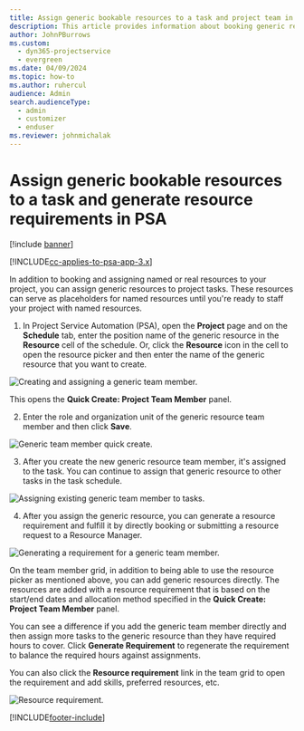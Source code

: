 ```yaml
---
title: Assign generic bookable resources to a task and project team in PSA
description: This article provides information about booking generic resources to tasks and project teams in PSA.
author: JohnPBurrows
ms.custom: 
  - dyn365-projectservice
  - evergreen
ms.date: 04/09/2024
ms.topic: how-to
ms.author: ruhercul
audience: Admin
search.audienceType: 
  - admin
  - customizer
  - enduser
ms.reviewer: johnmichalak
---
```

# Assign generic bookable resources to a task and generate resource requirements in PSA

[!include [banner](../includes/psa-now-project-operations.md)]

[!INCLUDE[cc-applies-to-psa-app-3.x](../includes/cc-applies-to-psa-app-3x.md)]

In addition to booking and assigning named or real resources to your project, you can assign generic resources to project tasks. These resources can serve as placeholders for named resources until you're ready to staff your project with named resources. 

1. In Project Service Automation (PSA), open the **Project** page and on the **Schedule** tab, enter the position name of the generic resource in the **Resource** cell of the schedule. Or, click the **Resource** icon in the cell to open the resource picker and then enter the name of the generic resource that you want to create.

![Creating and assigning a generic team member.](media/RM-how-to-9.png)

This opens the **Quick Create: Project Team Member** panel. 

2. Enter the role and organization unit of the generic resource team member and then click **Save**.

![Generic team member quick create.](media/RM-how-to-10.png)

3. After you create the new generic resource team member, it's assigned to the task. You can continue to assign that generic resource to other tasks in the task schedule.

![Assigning existing generic team member to tasks.](media/RM-how-to-11.png)

4. After you assign the generic resource, you can generate a resource requirement and fulfill it by directly booking or submitting a resource request to a Resource Manager.

![Generating a requirement for a generic team member.](media/RM-how-to-12.png)

On the team member grid, in addition to being able to use the resource picker as mentioned above, you can add generic resources directly. The resources are added with a resource requirement that is based on the start/end dates and allocation method specified in the **Quick Create: Project Team Member** panel.

You can see a difference if you add the generic team member directly and then assign more tasks to the generic resource than they have required hours to cover. Click **Generate Requirement** to regenerate the requirement to balance the required hours 
against assignments.

You can also click the **Resource requirement** link in the team grid to open the requirement and add skills, preferred resources, etc.

![Resource requirement.](media/RM-how-to-13.png)



[!INCLUDE[footer-include](../includes/footer-banner.md)]
